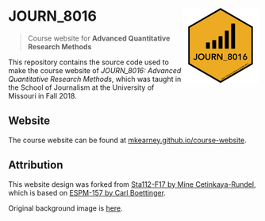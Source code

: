 
<!-- README.md is generated from README.Rmd. Please edit that file -->

# JOURN\_8016 <img src="static/img/favicon-152.png" align="right" />

> Course website for **Advanced Quantitative Research Methods**

This repository contains the source code used to make the course website
of *JOURN\_8016: Advanced Quantitative Research Methods*, which was
taught in the School of Journalism at the University of Missouri in Fall
2018.

## Website

The course website can be found at
[mkearney.github.io/course-website](https://mkearney/github.io/course-website).

## Attribution

This website design was forked from [Sta112-F17 by Mine
Cetinkaya-Rundel](https://github.com/Sta112-F17/website/commits?author=mine-cetinkaya-rundel),
which is based on [ESPM-157 by Carl
Boettinger](https://espm-157.carlboettiger.info/).

Original background image is
[here](https://media.licdn.com/mpr/mpr/AAEAAQAAAAAAAAkrAAAAJDI5MmUxNzNiLWNmYjAtNDFiOC04YWRiLTQ2YjhiZGExNzY0Mw.jpg).
